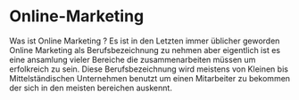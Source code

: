 # Online-Marketing
Was ist Online Marketing ? Es ist in den Letzten immer üblicher geworden Online Marketing als Berufsbezeichnung zu nehmen aber eigentlich ist es eine ansamlung vieler Bereiche die zusammenarbeiten müssen um erfolkreich zu sein. Diese Berufsbezeichnung wird meistens von Kleinen bis Mittelständischen Unternehmen benutzt um einen Mitarbeiter zu bekommen der sich in den meisten bereichen auskennt.
